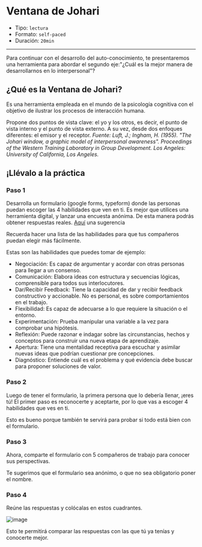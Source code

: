 # Ventana de Johari

* Tipo: `lectura`
* Formato: `self-paced`
* Duración: `20min`

***
Para continuar con el desarrollo del auto-conocimiento, te presentaremos una herramienta para abordar el segundo eje:"¿Cuál es la mejor manera
de desarrollarnos en lo interpersonal"?

## ¿Qué es la Ventana de Johari?
Es una herramienta empleada en el mundo de la psicología cognitiva con el objetivo de ilustrar los procesos de interacción humana.

Propone dos puntos de vista clave: el yo y los otros, es decir, el punto de vista interno y el punto de vista externo. A su vez, desde dos enfoques diferentes: el emisor y el receptor.
*Fuente: Luft, J.; Ingham, H. (1955). "The Johari window, a graphic model of interpersonal awareness". Proceedings of the Western Training Laboratory in Group Development. Los Angeles: University of California, Los Angeles.*

## ¡Llévalo a la práctica

### Paso 1
Desarrolla un formulario (google forms, typeform) donde las personas puedan escoger las 4 habilidades que ven en ti. Es mejor que utilices una herramienta digital, y lanzar una encuesta anónima. De esta manera podrás obtener respuestas reales. [Aquí](https://www.google.com/forms/about/) una sugerencia

Recuerda hacer una lista de las habilidades para que tus compañeros puedan elegir más fácilmente.

Estas son las habilidades que puedes tomar de ejemplo:
- Negociación: Es capaz de argumentar y acordar con otras personas para llegar a un consenso.
- Comunicación: Elabora ideas con estructura y secuencias lógicas, comprensible para todos sus interlocutores.
- Dar/Recibir Feedback: Tiene la capacidad de dar y recibir feedback constructivo y accionable. No es personal, es sobre comportamientos en el trabajo.
- Flexibilidad: Es capaz de adecuarse a lo que requiere la situación o el entorno.
- Experimentación: Prueba manipular una variable a la vez para comprobar una hipótesis.
- Reflexión: Puede razonar e indagar sobre las circunstancias, hechos y conceptos para construir una nueva etapa de aprendizaje.
- Apertura: Tiene una mentalidad receptiva para escuchar y asimilar nuevas ideas que podrían cuestionar pre concepciones.
- Diagnóstico: Entiende cuál es el problema y qué evidencia debe buscar para proponer soluciones de valor.

### Paso 2
Luego de tener el formulario, la primera persona que lo debería llenar, ¡eres tú!
El primer paso es reconocerte y aceptarte, por lo que vas a escoger 4 habilidades que ves en ti.

Esto es bueno porque también te servirá para probar si todo está bien con el formulario.

### Paso 3
Ahora, comparte el formulario con 5 compañeros de trabajo para conocer sus
perspectivas.

Te sugerimos que el formulario sea anónimo, o que no sea obligatorio poner el nombre.

### Paso 4
Reúne las respuestas y colócalas en estos cuadrantes.

![image](https://user-images.githubusercontent.com/42012372/78719358-6c6cbc80-78e9-11ea-96d4-17111552968c.png)

Esto te permitirá comparar las respuestas con las que tú ya tenías y conocerte mejor.
